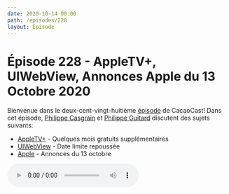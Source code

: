 ```yaml
---
date: 2020-10-14 00:00
path: /episodes/228
layout: Episode
---
```

# Épisode 228 - AppleTV+, UIWebView, Annonces Apple du 13 Octobre 2020
<p>Bienvenue dans le deux-cent-vingt-huiti&egrave;me&nbsp;<a href="https://cacaocast.com/media/cacaocast_228.mp3" title="CacaoCast Episode 228">épisode</a> de CacaoCast! Dans cet épisode, <a href="http://www.twitter.com/philippec" title="Philippe Casgrain sur Twitter">Philippe Casgrain</a> et <a href="http://www.twitter.com/cacaocast" title="Philippe Guitard sur Twitter">Philippe Guitard</a> discutent des sujets suivants:</p>
<ul>
<li><a href="https://www.mac4ever.com/actu/157608_l-annee-gratuite-d-appletv-etendue-jusqu-a-fevrier-2021-dickinson-s2-le-8-janvier" title="AppleTV+">AppleTV+</a> - Quelques mois gratuits supplémentaires</li>
<li><a href="https://developer.apple.com/news/?id=edwud51q" title="UIWebView">UIWebView</a> - Date limite repoussée</li>
<li><a href="https://www.apple.com/ca/fr/apple-events/october-2020/" title="Apple">Apple</a> - Annonces du 13 octobre</li>
</ul>
<p><audio controls><source src="https://cacaocast.com/media/cacaocast_228.mp3" type="audio/mpeg"><source src="https://cacaocast.com/media/cacaocast_228.mp3" type="audio/mp4">Votre navigateur ne supporte pas l'élément audio / Your browser does not support the audio element.</audio></p>
